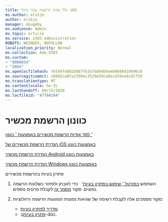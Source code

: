 ```yaml
---
title: כלל בסיס הרשמה עבור מיכל iOS
ms.author: erikje
author: erikje
manager: dougeby
ms.audience: Admin
ms.topic: article
ms.service: o365-administration
ROBOTS: NOINDEX, NOFOLLOW
localization_priority: Normal
ms.collection: Adm_O365
ms.custom:
- "9000654"
- "2684"
ms.openlocfilehash: 7e549fe002b087fb167bd04b9a404689d19996c8
ms.sourcegitcommit: c6692ce0fa1358ec3529e59ca0ecdfdea4cdc759
ms.translationtype: MT
ms.contentlocale: he-IL
ms.lasthandoff: 09/15/2020
ms.locfileid: "47784164"
---
```

# <a name="intune-device-enrollment"></a>כוונון הרשמת מכשיר

[למד אודות הרשמת מכשירים באמצעות ' כוונון '](https://docs.microsoft.com/intune/enrollment/device-enrollment)

[הגדרת הרשמת מכשירים של iOS באמצעות כוונון](https://docs.microsoft.com/intune/enrollment/ios-enroll)

[הגדרת הרשמת מכשיר Android באמצעות כוונון](https://docs.microsoft.com/intune/android-enroll)

[הגדרת הרשמת מכשיר Windows באמצעות כוונון](https://docs.microsoft.com/intune/windows-enroll)

פתרון בעיות בהרשמת מכשירים

1. השתמש [בפורטל ' שימוש בפתרון בעיות](https://devicemanagement.microsoft.com/#blade/Microsoft_Intune_DeviceSettings/TroubleshootBlade)'   כדי לאבחן ולפתור כשלונות הרשמה נפוצים. סקור [מסמך זה](https://docs.microsoft.com/intune/help-desk-operators) לקבלת פרטים נוספים.

2. סקור מסמכים אלה לקבלת רשימה של שגיאות נפוצות המונעות הרשמה ורזולוציות:
    - [מדריך לפתרון בעיות](https://support.microsoft.com/help/4469913/troubleshooting-windows-device-enrollment-problems-in-microsoft-intune)
    - [פתרון בעיות](https://docs.microsoft.com/intune/troubleshoot-device-enrollment-in-intune)ב-doc.
